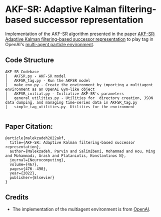 # AKF-SR: Adaptive Kalman filtering-based successor representation

Implementation of the AKF-SR algorithm presented in the paper [AKF-SR: Adaptive Kalman filtering-based successor representation](https://arxiv.org/pdf/2204.00049.pdf) to play tag in OpenAI's [multi-agent particle environment](https://github.com/openai/multiagent-particle-envs).

## Code Structure
```
AKF-SR Codebase
│   AKFSR.py - AKF-SR model
│   AKFSR_tag.py - Run the AKFSR model
|   make_env.py - Create the environment by importing a multiagent environment as an OpenAI Gym-like object
│   AKFSR_initial.py - Initialize AKF-SR's parameters
│   general_utilities.py - Utilities for  directory creation, JSON data dumping, and managing time-series data in AKFSR_tag.py 
│   simple_tag_utilities.py- Utilities for the environment


```

## Paper Citation:
```
@article{malekzadeh2022akf,
  title={AKF-SR: Adaptive Kalman filtering-based successor representation},
  author={Malekzadeh, Parvin and Salimibeni, Mohammad and Hou, Ming and Mohammadi, Arash and Plataniotis, Konstantinos N},
  journal={Neurocomputing},
  volume={467},
  pages={476--490},
  year={2022},
  publisher={Elsevier}
}
```

## Credits

* The implementation of the multiagent environment is from [OpenAI](https://github.com/openai/multiagent-particle-envs).
